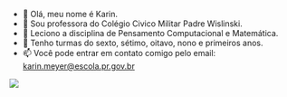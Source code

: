 - 👋 Olá, meu nome é Karin.
- 👀 Sou professora do Colégio Civico Militar Padre Wislinski.
- 🌱 Leciono a disciplina de Pensamento Computacional e Matemática.
- 💞️ Tenho turmas do sexto, sétimo, oitavo, nono e primeiros anos.
- 📫 Você pode entrar em contato comigo pelo email: karin.meyer@escola.pr.gov.br

<!---
Karintika/Karintika is a ✨ special ✨ repository because its `README.md` (this file) appears on your GitHub profile.
You can click the Preview link to take a look at your changes.
--->


![](https://media.tenor.com/d4sG_BgyH1cAAAAj/maxwell-cat.gif)
